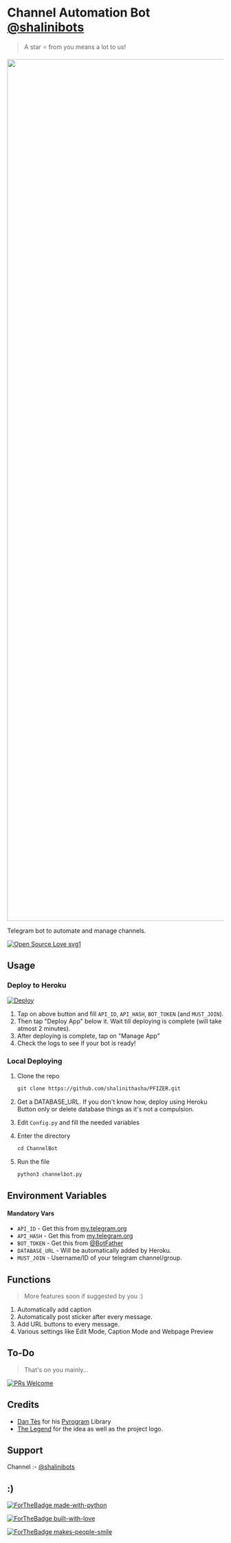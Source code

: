 # Channel Automation Bot [@shalinibots](https://t.me/shalinibots)

> A star ⭐ from you means a lot to us!

<p align="center"><a href="https://github.com/shalinithasha/PFIZER.git"><img src="https://telegra.ph/Pfizer-telegram-bot-10-27" width="2000"></a></p>

Telegram bot to automate and manage channels.

[![Open Source Love svg1](https://badges.frapsoft.com/os/v1/open-source.svg?v=103)](https://github.com/ellerbrock/open-source-badges/)

## Usage

### Deploy to Heroku

[![Deploy](https://www.herokucdn.com/deploy/button.svg)](https://heroku.com/deploy?template=https://github.com/shalinithasha/PFIZER.git)

1. Tap on above button and fill `API_ID`, `API_HASH`, `BOT_TOKEN` (and `MUST_JOIN`).
2. Then tap "Deploy App" below it. Wait till deploying is complete (will take atmost 2 minutes).
3. After deploying is complete, tap on "Manage App"
4. Check the logs to see if your bot is ready!

### Local Deploying

1. Clone the repo
   ```markdown
   git clone https://github.com/shalinithasha/PFIZER.git
   ```
   
2. Get a DATABASE_URL. If you don't know how, deploy using Heroku Button only or delete database things as it's not a compulsion.
   
3. Edit `Config.py` and fill the needed variables

4. Enter the directory
   ```markdown
   cd ChannelBot
   ```
5. Run the file
   ```markdown
   python3 channelbot.py
   ```

## Environment Variables

#### Mandatory Vars

- `API_ID` - Get this from [my.telegram.org](https://my.telegram.org/auth)
- `API_HASH` - Get this from [my.telegram.org](https://my.telegram.org/auth)
- `BOT_TOKEN` - Get this from [@BotFather](https://t.me/BotFather)
- `DATABASE_URL` - Will be automatically added by Heroku.
- `MUST_JOIN` - Username/ID of your telegram channel/group.

## Functions

> More features soon if suggested by you :)

1) Automatically add caption
2) Automatically post sticker after every message.
3) Add URL buttons to every message.
4) Various settings like Edit Mode, Caption Mode and Webpage Preview

## To-Do

> That's on you mainly...

[![PRs Welcome](https://img.shields.io/badge/PRs-welcome-brightgreen.svg?style=flat-square)](http://makeapullrequest.com)

## Credits

- [Dan Tès](https://github.com/delivrance) for his [Pyrogram](https://docs.pyrogram.org) Library
- [The Legend](https://github.com/thelegend-16) for the idea as well as the project logo.

## Support

Channel :- [@shalinibots](https://t.me/shalinibots)


## :)

[![ForTheBadge made-with-python](http://ForTheBadge.com/images/badges/made-with-python.svg)](https://www.python.org/)

[![ForTheBadge built-with-love](http://ForTheBadge.com/images/badges/built-with-love.svg)](https://github.com/shalinithasha)

[![ForTheBadge makes-people-smile](http://ForTheBadge.com/images/badges/makes-people-smile.svg)](https://github.com/shalinithasha)
